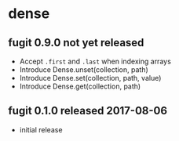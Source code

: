 
# dense


## fugit 0.9.0  not yet released

* Accept `.first` and `.last` when indexing arrays
* Introduce Dense.unset(collection, path)
* Introduce Dense.set(collection, path, value)
* Introduce Dense.get(collection, path)


## fugit 0.1.0  released 2017-08-06

* initial release

